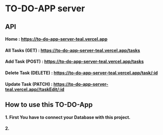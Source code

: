 # TO-DO-APP server

## API
#### Home :  https://to-do-app-server-teal.vercel.app

#### All Tasks (GET) :  https://to-do-app-server-teal.vercel.app/tasks

#### Add Task (POST) :  https://to-do-app-server-teal.vercel.app/tasks

#### Delete Task (DELETE) :  https://to-do-app-server-teal.vercel.app/task/:id

#### Update Task (PATCH) :  https://to-do-app-server-teal.vercel.app//taskEdit/:id


## How to use this TO-DO-App
 
#### 1. First You have to connect your Database with this project.
#### 2. 